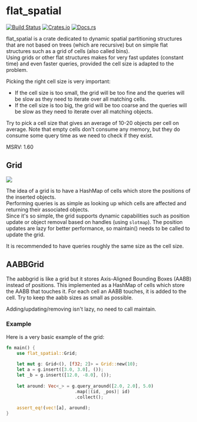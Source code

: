 # flat_spatial

[![Build Status](https://github.com/Uriopass/flat_spatial/workflows/Rust/badge.svg?branch=master)](https://github.com/Uriopass/flat_spatial/actions)
[![Crates.io](https://img.shields.io/crates/v/flat_spatial.svg)](https://crates.io/crates/flat_spatial)
[![Docs.rs](https://docs.rs/flat_spatial/badge.svg)](https://docs.rs/flat_spatial)

flat_spatial is a crate dedicated to dynamic spatial partitioning structures that are not based on trees
(which are recursive) but on simple flat structures such as a grid of cells (also called bins).  
Using grids or other flat structures makes for very fast updates (constant time) and
even faster queries, provided the cell size is adapted to the problem.

Picking the right cell size is very important:
 - If the cell size is too small, the grid will be too fine and the
   queries will be slow as they need to iterate over all matching cells.
 - If the cell size is too big, the grid will be too coarse and the
   queries will be slow as they need to iterate over all matching objects.

Try to pick a cell size that gives an average of 10-20 objects per cell on average.
Note that empty cells don't consume any memory, but they do consume some query time as we need to check if they exist.

MSRV: 1.60

## Grid

![](https://i.imgur.com/2rkQbxB.png)

The idea of a grid is to have a HashMap of cells which store the positions 
of the inserted objects.  
Performing queries is as simple as looking up which cells are affected and returning 
their associated objects.  
Since it's so simple, the grid supports dynamic capabilities such as position update
or object removal based on handles (using `slotmap`).
The position updates are lazy for better performance, so maintain() needs to be called to update the grid.

It is recommended to have queries roughly the same size as the cell size.

## AABBGrid

The aabbgrid is like a grid but it stores Axis-Aligned Bounding Boxes (AABB) instead of positions.
This implemented as a HashMap of cells which store the AABB that touches it.
For each cell an AABB touches, it is added to the cell. Try to keep the aabb sizes as small as possible.

Adding/updating/removing isn't lazy, no need to call maintain.

### Example

Here is a very basic example of the grid:

```Rust
fn main() {
    use flat_spatial::Grid;
    
    let mut g: Grid<(), [f32; 2]> = Grid::new(10);
    let a = g.insert([3.0, 3.0], ());
    let _b = g.insert([12.0, -8.0], ());
    
    let around: Vec<_> = g.query_around([2.0, 2.0], 5.0)
                          .map(|(id, _pos)| id)
                          .collect();
     
    assert_eq!(vec![a], around);
}
```
